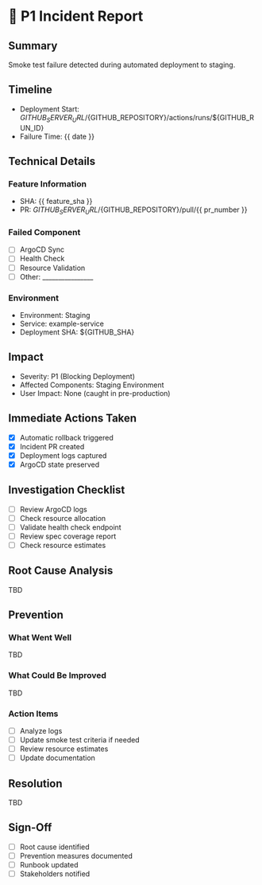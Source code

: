 # 🚨 P1 Incident Report

## Summary
Smoke test failure detected during automated deployment to staging.

## Timeline
- Deployment Start: ${GITHUB_SERVER_URL}/${GITHUB_REPOSITORY}/actions/runs/${GITHUB_RUN_ID}
- Failure Time: {{ date }}

## Technical Details
### Feature Information
- SHA: {{ feature_sha }}
- PR: ${GITHUB_SERVER_URL}/${GITHUB_REPOSITORY}/pull/{{ pr_number }}

### Failed Component
- [ ] ArgoCD Sync
- [ ] Health Check
- [ ] Resource Validation
- [ ] Other: ________________

### Environment
- Environment: Staging
- Service: example-service
- Deployment SHA: ${GITHUB_SHA}

## Impact
- Severity: P1 (Blocking Deployment)
- Affected Components: Staging Environment
- User Impact: None (caught in pre-production)

## Immediate Actions Taken
- [x] Automatic rollback triggered
- [x] Incident PR created
- [x] Deployment logs captured
- [x] ArgoCD state preserved

## Investigation Checklist
- [ ] Review ArgoCD logs
- [ ] Check resource allocation
- [ ] Validate health check endpoint
- [ ] Review spec coverage report
- [ ] Check resource estimates

## Root Cause Analysis
TBD

## Prevention
### What Went Well
TBD

### What Could Be Improved
TBD

### Action Items
- [ ] Analyze logs
- [ ] Update smoke test criteria if needed
- [ ] Review resource estimates
- [ ] Update documentation

## Resolution
TBD

## Sign-Off
- [ ] Root cause identified
- [ ] Prevention measures documented
- [ ] Runbook updated
- [ ] Stakeholders notified